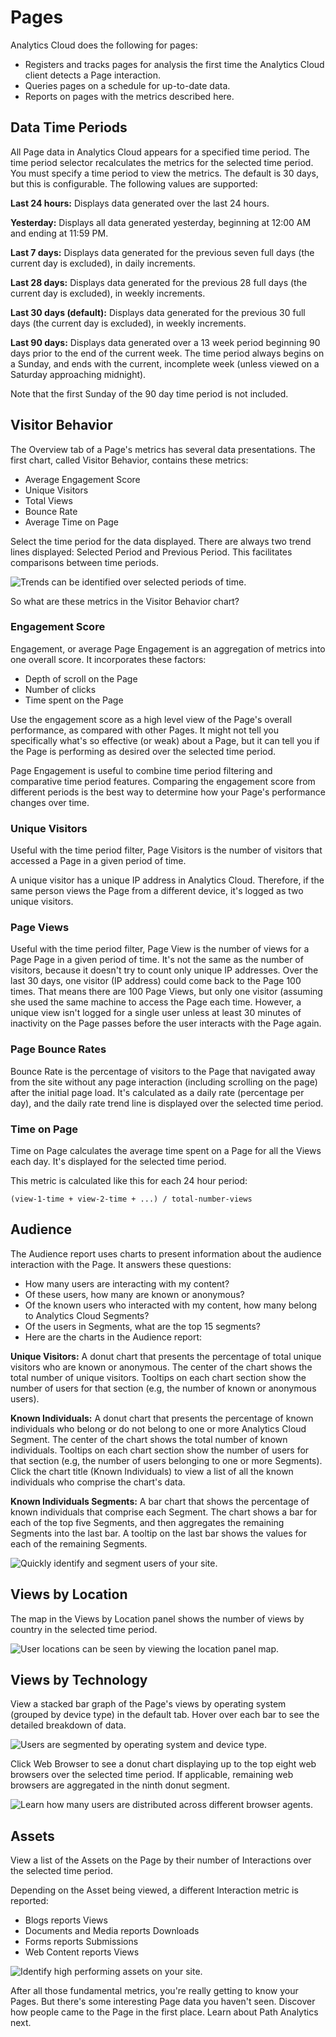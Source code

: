 # Pages

Analytics Cloud does the following for pages:

* Registers and tracks pages for analysis the first time the Analytics Cloud client detects a Page interaction.
* Queries pages on a schedule for up-to-date data.
* Reports on pages with the metrics described here.

## Data Time Periods

All Page data in Analytics Cloud appears for a specified time period. The time period selector recalculates the metrics for the selected time period. You must specify a time period to view the metrics. The default is 30 days, but this is configurable. The following values are supported:

**Last 24 hours:** Displays data generated over the last 24 hours.

**Yesterday:** Displays all data generated yesterday, beginning at 12:00 AM and ending at 11:59 PM.

**Last 7 days:** Displays data generated for the previous seven full days (the current day is excluded), in daily increments.

**Last 28 days:** Displays data generated for the previous 28 full days (the current day is excluded), in weekly increments.

**Last 30 days (default):** Displays data generated for the previous 30 full days (the current day is excluded), in weekly increments.

**Last 90 days:** Displays data generated over a 13 week period beginning 90 days prior to the end of the current week. The time period always begins on a Sunday, and ends with the current, incomplete week (unless viewed on a Saturday approaching midnight).

Note that the first Sunday of the 90 day time period is not included.

## Visitor Behavior

The Overview tab of a Page's metrics has several data presentations. The first chart, called Visitor Behavior, contains these metrics:

* Average Engagement Score
* Unique Visitors
* Total Views
* Bounce Rate
* Average Time on Page

Select the time period for the data displayed. There are always two trend lines displayed: Selected Period and Previous Period. This facilitates comparisons between time periods.

![Trends can be identified over selected periods of time.](pages/images/01.png)

So what are these metrics in the Visitor Behavior chart?

### Engagement Score

Engagement, or average Page Engagement is an aggregation of metrics into one overall score. It incorporates these factors:

* Depth of scroll on the Page
* Number of clicks
* Time spent on the Page

Use the engagement score as a high level view of the Page's overall performance, as compared with other Pages. It might not tell you specifically what's so effective (or weak) about a Page, but it can tell you if the Page is performing as desired over the selected time period.

Page Engagement is useful to combine time period filtering and comparative time period features. Comparing the engagement score from different periods is the best way to determine how your Page's performance changes over time.

### Unique Visitors

Useful with the time period filter, Page Visitors is the number of visitors that accessed a Page in a given period of time.

A unique visitor has a unique IP address in Analytics Cloud. Therefore, if the same person views the Page from a different device, it's logged as two unique visitors.

### Page Views

Useful with the time period filter, Page View is the number of views for a Page Page in a given period of time. It's not the same as the number of visitors, because it doesn't try to count only unique IP addresses. Over the last 30 days, one visitor (IP address) could come back to the Page 100 times. That means there are 100 Page Views, but only one visitor (assuming she used the same machine to access the Page each time. However, a unique view isn't logged for a single user unless at least 30 minutes of inactivity on the Page passes before the user interacts with the Page again.

### Page Bounce Rates

Bounce Rate is the percentage of visitors to the Page that navigated away from the site without any page interaction (including scrolling on the page) after the initial page load. It's calculated as a daily rate (percentage per day), and the daily rate trend line is displayed over the selected time period.

### Time on Page

Time on Page calculates the average time spent on a Page for all the Views each day. It's displayed for the selected time period.

This metric is calculated like this for each 24 hour period:

```
(view-1-time + view-2-time + ...) / total-number-views
```

## Audience

The Audience report uses charts to present information about the audience interaction with the Page. It answers these questions:

* How many users are interacting with my content?
* Of these users, how many are known or anonymous?
* Of the known users who interacted with my content, how many belong to Analytics Cloud Segments?
* Of the users in Segments, what are the top 15 segments?
* Here are the charts in the Audience report:

**Unique Visitors:** A donut chart that presents the percentage of total unique visitors who are known or anonymous. The center of the chart shows the total number of unique visitors. Tooltips on each chart section show the number of users for that section (e.g, the number of known or anonymous users).

**Known Individuals:** A donut chart that presents the percentage of known individuals who belong or do not belong to one or more Analytics Cloud Segment. The center of the chart shows the total number of known individuals. Tooltips on each chart section show the number of users for that section (e.g, the number of users belonging to one or more Segments). Click the chart title (Known Individuals) to view a list of all the known individuals who comprise the chart's data.

**Known Individuals Segments:** A bar chart that shows the percentage of known individuals that comprise each Segment. The chart shows a bar for each of the top five Segments, and then aggregates the remaining Segments into the last bar. A tooltip on the last bar shows the values for each of the remaining Segments.

![Quickly identify and segment users of your site.](pages/images/02.png)

## Views by Location

The map in the Views by Location panel shows the number of views by country in the selected time period.

![User locations can be seen by viewing the location panel map.](pages/images/03.png)

## Views by Technology

View a stacked bar graph of the Page's views by operating system (grouped by device type) in the default tab. Hover over each bar to see the detailed breakdown of data.

![Users are segmented by operating system and device type.](pages/images/04.png)

Click Web Browser to see a donut chart displaying up to the top eight web browsers over the selected time period. If applicable, remaining web browsers are aggregated in the ninth donut segment.

![Learn how many users are distributed across different browser agents.](pages/images/05.png)

## Assets

View a list of the Assets on the Page by their number of Interactions over the selected time period.

Depending on the Asset being viewed, a different Interaction metric is reported:

* Blogs reports Views
* Documents and Media reports Downloads
* Forms reports Submissions
* Web Content reports Views

![Identify high performing assets on your site.](pages/images/06.png)

After all those fundamental metrics, you're really getting to know your Pages. But there's some interesting Page data you haven't seen. Discover how people came to the Page in the first place. Learn about Path Analytics next.
